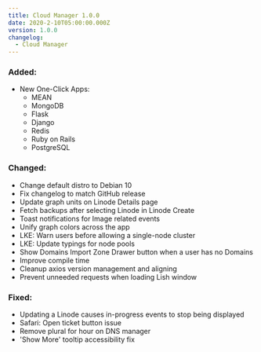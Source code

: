 ```yaml
---
title: Cloud Manager 1.0.0
date: 2020-2-10T05:00:00.000Z
version: 1.0.0
changelog:
  - Cloud Manager
---
```


### Added:

* New One-Click Apps:
  * MEAN
  * MongoDB
  * Flask
  * Django
  * Redis
  * Ruby on Rails
  * PostgreSQL

### Changed:

- Change default distro to Debian 10
- Fix changelog to match GitHub release
- Update graph units on Linode Details page
- Fetch backups after selecting Linode in Linode Create
- Toast notifications for Image related events
- Unify graph colors across the app
- LKE: Warn users before allowing a single-node cluster
- LKE: Update typings for node pools
- Show Domains Import Zone Drawer button when a user has no Domains
- Improve compile time
- Cleanup axios version management and aligning
- Prevent unneeded requests when loading Lish window

### Fixed:

- Updating a Linode causes in-progress events to stop being displayed
- Safari: Open ticket button issue
- Remove plural for hour on DNS manager
- 'Show More' tooltip accessibility fix
